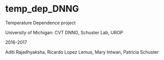 # temp_dep_DNNG
Temperature Dependence project

University of Michigan: CVT DNNG, Schuster Lab, UROP

2016-2017

Aditi Rajadhyaksha, Ricardo Lopez Lemus, Mary Intwan, Patricia Schuster
